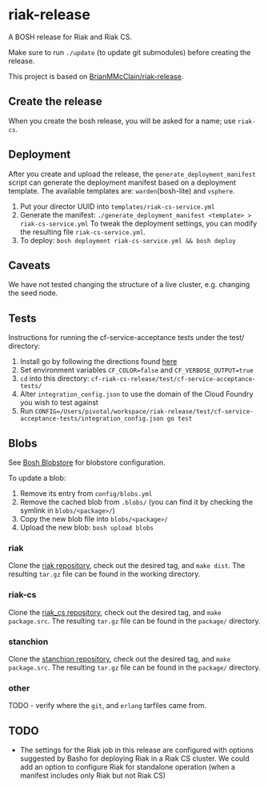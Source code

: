 # riak-release

A BOSH release for Riak and Riak CS.

Make sure to run `./update` (to update git submodules) before creating the release.

This project is based on [BrianMMcClain/riak-release](https://github.com/BrianMMcClain/riak-release).

## Create the release

When you create the bosh release, you will be asked for a name; use `riak-cs`.

## Deployment

After you create and upload the release, the `generate_deployment_manifest` script can generate the deployment manifest based on a deployment template. The available templates are: `warden`(bosh-lite) and `vsphere`.

1. Put your director UUID into `templates/riak-cs-service.yml`
2. Generate the manifest: `./generate_deployment_manifest <template> > riak-cs-service.yml`
To tweak the deployment settings, you can modify the resulting file `riak-cs-service.yml`.
3. To deploy: `bosh deployment riak-cs-service.yml && bosh deploy`


## Caveats

We have not tested changing the structure of a live cluster, e.g. changing the seed node.

## Tests
Instructions for running the cf-service-acceptance tests under the test/ directory:

1. Install go by following the directions found [here](http://golang.org/doc/install)
2. Set environment variables `CF_COLOR=false` and `CF_VERBOSE_OUTPUT=true`
3. `cd` into this directory: `cf-riak-cs-release/test/cf-service-acceptance-tests/`
4. Alter `integration_config.json` to use the domain of the Cloud Foundry you wish to test against 
5. Run `CONFIG=/Users/pivotal/workspace/riak-release/test/cf-service-acceptance-tests/integration_config.json go test`

## Blobs

See [Bosh Blobstore](http://docs.cloudfoundry.com/docs/running/bosh/components/blobstore.html) for blobstore configuration. 

To update a blob: 

1. Remove its entry from `config/blobs.yml`
2. Remove the cached blob from `.blobs/` (you can find it by checking the symlink in `blobs/<package>/`)
3. Copy the new blob file into `blobs/<package>/`
4. Upload the new blob: `bosh upload blobs`

### riak

Clone the [riak repository](https://github.com/basho/riak), check out the desired tag, and `make dist`.
The resulting `tar.gz` file can be found in the working directory.

### riak-cs

Clone the [riak_cs repository](https://github.com/basho/riak_cs), check out the desired tag, and `make package.src`.
The resulting `tar.gz` file can be found in the `package/` directory.

### stanchion

Clone the [stanchion repository](https://github.com/basho/stanchion), check out the desired tag, and `make package.src`.
The resulting `tar.gz` file can be found in the `package/` directory.


### other

TODO - verify where the `git`, and `erlang` tarfiles came from.

## TODO

- The settings for the Riak job in this release are configured with options suggested by Basho for deploying Riak in a Riak CS cluster.  We could add an option to configure Riak for standalone operation (when a manifest includes only Riak but not Riak CS) 

[BOSH lite]: https://github.com/cloudfoundry/bosh-lite
